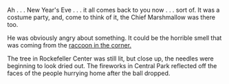 Ah . . . New Year's Eve . . . it all comes back to you now . . . sort of.
It was a costume party, and, come to think of it, the Chief Marshmallow was there too.

He was obviously angry about something.
It could be the horrible smell that was coming from the [raccoon in the corner.](../raccoon-corner/raccoon-corner.md)

The tree in Rockefeller Center was still lit, but close up, the needles were beginning to look dried out.
The fireworks in Central Park reflected off the faces of the people hurrying home after the ball dropped.
